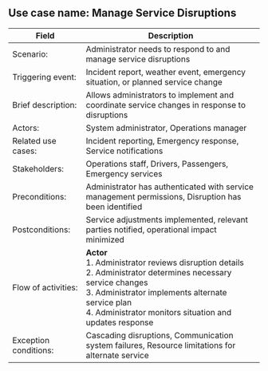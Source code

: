 ## Use case name: Manage Service Disruptions

| Field | Description |
|-------|-------------|
| Scenario: | Administrator needs to respond to and manage service disruptions |
| Triggering event: | Incident report, weather event, emergency situation, or planned service change |
| Brief description: | Allows administrators to implement and coordinate service changes in response to disruptions |
| Actors: | System administrator, Operations manager |
| Related use cases: | Incident reporting, Emergency response, Service notifications |
| Stakeholders: | Operations staff, Drivers, Passengers, Emergency services |
| Preconditions: | Administrator has authenticated with service management permissions, Disruption has been identified |
| Postconditions: | Service adjustments implemented, relevant parties notified, operational impact minimized |
| Flow of activities: | **Actor**<br>1. Administrator reviews disruption details<br>2. Administrator determines necessary service changes<br>3. Administrator implements alternate service plan<br>4. Administrator monitors situation and updates response | **System**<br>1.1. System displays disruption information<br>2.1. System suggests potential service adjustments<br>3.1. System implements route/schedule changes<br>4.1. System notifies affected staff and passengers |
| Exception conditions: | Cascading disruptions, Communication system failures, Resource limitations for alternate service |